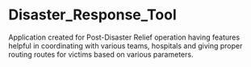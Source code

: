 Disaster_Response_Tool
======================

Application created for Post-Disaster Relief operation having features helpful in coordinating with various teams, hospitals and giving proper routing routes for victims based on various parameters.
